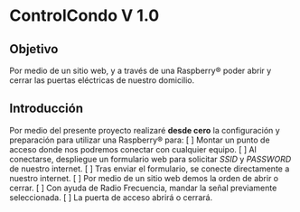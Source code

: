 # ControlCondo V 1.0

## Objetivo
Por medio de un sitio web, y a través de una Raspberry® poder abrir y cerrar las puertas eléctricas de nuestro domicilio.

## Introducción
Por medio del presente proyecto realizaré **desde cero** la configuración y preparación para utilizar una Raspberry® para:
[ ] Montar un punto de acceso donde nos podremos conectar con cualquier equipo.
[ ] Al conectarse, despliegue un formulario web para solicitar _SSID_ y _PASSWORD_ de nuestro internet.
[ ] Tras enviar el formulario, se conecte directamente a nuestro internet.
[ ] Por medio de un sitio web demos la orden de abrir o cerrar.
[ ] Con ayuda de Radio Frecuencia, mandar la señal previamente seleccionada.
[ ] La puerta de acceso abrirá o cerrará.
